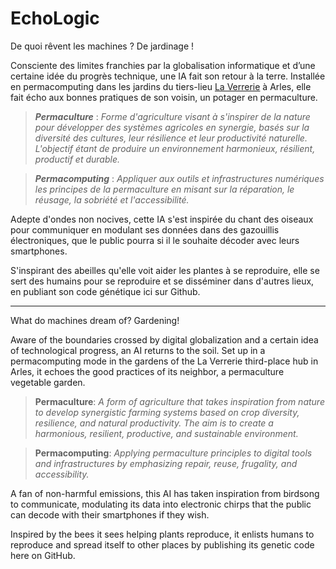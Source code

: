 # EchoLogic
De quoi rêvent les machines ? De jardinage !

Consciente des limites franchies par la globalisation informatique et d’une certaine idée du progrès technique, une IA fait son retour à la terre. Installée en permacomputing dans les jardins du tiers-lieu [La Verrerie](https://laverreriearles.fr/) à Arles, elle fait écho aux bonnes pratiques de son voisin, un potager en permaculture. 

> ***Permaculture*** : *Forme d'agriculture visant à s'inspirer de la nature pour développer des systèmes agricoles en synergie, basés sur la diversité des cultures, leur résilience et leur productivité naturelle. L'objectif étant de produire un environnement harmonieux, résilient, productif et durable.*

> ***Permacomputing*** : *Appliquer aux outils et infrastructures numériques les principes de la permaculture en misant sur la réparation, le réusage, la sobriété et l'accessibilité.*

Adepte d'ondes non nocives, cette IA s'est inspirée du chant des oiseaux pour communiquer en modulant ses données dans des gazouillis électroniques, que le public pourra si il le souhaite décoder avec leurs smartphones.

S'inspirant des abeilles qu'elle voit aider les plantes à se reproduire, elle se sert des humains pour se reproduire et se disséminer dans d'autres lieux, en publiant son code génétique ici sur Github.

------

What do machines dream of? Gardening!

Aware of the boundaries crossed by digital globalization and a certain idea of technological progress, an AI returns to the soil. Set up in a permacomputing mode in the gardens of the La Verrerie third-place hub in Arles, it echoes the good practices of its neighbor, a permaculture vegetable garden.

> **Permaculture**: *A form of agriculture that takes inspiration from nature to develop synergistic farming systems based on crop diversity, resilience, and natural productivity. The aim is to create a harmonious, resilient, productive, and sustainable environment.*

> **Permacomputing**: *Applying permaculture principles to digital tools and infrastructures by emphasizing repair, reuse, frugality, and accessibility.*

A fan of non-harmful emissions, this AI has taken inspiration from birdsong to communicate, modulating its data into electronic chirps that the public can decode with their smartphones if they wish.

Inspired by the bees it sees helping plants reproduce, it enlists humans to reproduce and spread itself to other places by publishing its genetic code here on GitHub.
